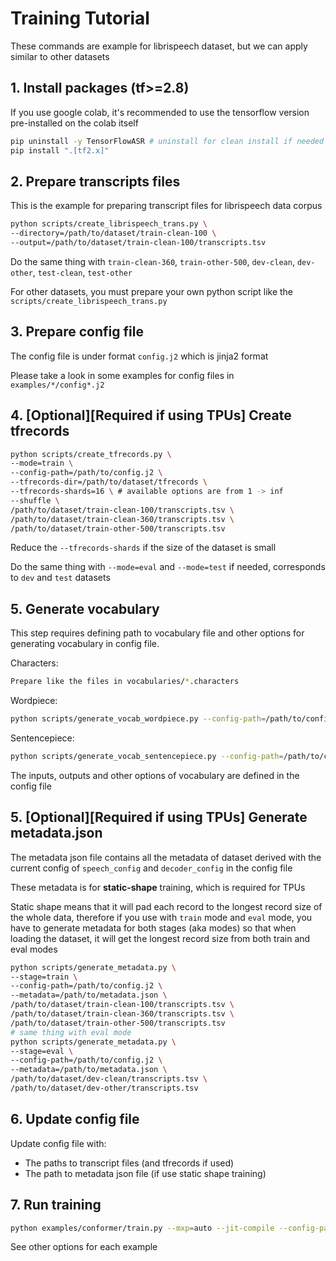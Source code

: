 # Training Tutorial

These commands are example for librispeech dataset, but we can apply similar to other datasets

## 1. Install packages (tf>=2.8)

If you use google colab, it's recommended to use the tensorflow version pre-installed on the colab itself

```bash
pip uninstall -y TensorFlowASR # uninstall for clean install if needed
pip install ".[tf2.x]"
```

## 2. Prepare transcripts files

This is the example for preparing transcript files for librispeech data corpus

```bash
python scripts/create_librispeech_trans.py \
--directory=/path/to/dataset/train-clean-100 \
--output=/path/to/dataset/train-clean-100/transcripts.tsv
```

Do the same thing with `train-clean-360`, `train-other-500`, `dev-clean`, `dev-other`, `test-clean`, `test-other`

For other datasets, you must prepare your own python script like the `scripts/create_librispeech_trans.py`

## 3. Prepare config file

The config file is under format `config.j2` which is jinja2 format

Please take a look in some examples for config files in `examples/*/config*.j2`

## 4. [Optional][Required if using TPUs] Create tfrecords

```bash
python scripts/create_tfrecords.py \
--mode=train \
--config-path=/path/to/config.j2 \
--tfrecords-dir=/path/to/dataset/tfrecords \
--tfrecords-shards=16 \ # available options are from 1 -> inf
--shuffle \
/path/to/dataset/train-clean-100/transcripts.tsv \
/path/to/dataset/train-clean-360/transcripts.tsv \
/path/to/dataset/train-other-500/transcripts.tsv
```

Reduce the `--tfrecords-shards` if the size of the dataset is small

Do the same thing with `--mode=eval` and `--mode=test` if needed, corresponds to `dev` and `test` datasets

## 5. Generate vocabulary

This step requires defining path to vocabulary file and other options for generating vocabulary in config file.

Characters:

```bash
Prepare like the files in vocabularies/*.characters
```

Wordpiece:

```bash
python scripts/generate_vocab_wordpiece.py --config-path=/path/to/config.j2
```

Sentencepiece:

```bash
python scripts/generate_vocab_sentencepiece.py --config-path=/path/to/config.j2
```

The inputs, outputs and other options of vocabulary are defined in the config file

## 5. [Optional][Required if using TPUs] Generate metadata.json

The metadata json file contains all the metadata of dataset derived with the current config of `speech_config` and `decoder_config` in the config file

These metadata is for **static-shape** training, which is required for TPUs

Static shape means that it will pad each record to the longest record size of the whole data, therefore if you use with `train` mode and `eval` mode, you have to generate metadata for both stages (aka modes) so that when loading the dataset, it will get the longest record size from both train and eval modes

```bash
python scripts/generate_metadata.py \
--stage=train \
--config-path=/path/to/config.j2 \
--metadata=/path/to/metadata.json \
/path/to/dataset/train-clean-100/transcripts.tsv \
/path/to/dataset/train-clean-360/transcripts.tsv \
/path/to/dataset/train-other-500/transcripts.tsv
# same thing with eval mode
python scripts/generate_metadata.py \
--stage=eval \
--config-path=/path/to/config.j2 \
--metadata=/path/to/metadata.json \
/path/to/dataset/dev-clean/transcripts.tsv \
/path/to/dataset/dev-other/transcripts.tsv
```

## 6. Update config file

Update config file with:
-  The paths to transcript files (and tfrecords if used)
-  The path to metadata json file (if use static shape training)

## 7. Run training

```bash
python examples/conformer/train.py --mxp=auto --jit-compile --config-path=/path/to/config.j2 --tfrecords
```

See other options for each example